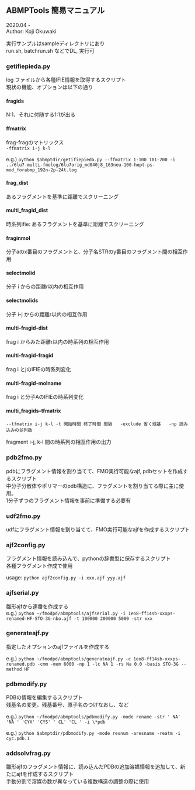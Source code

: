 ## ABMPTools 簡易マニュアル
2020.04 -  
Author: Koji Okuwaki

実行サンプルはsampleディレクトリにあり  
run.sh, batchrun.sh などでDL, 実行可

### getifiepieda.py
log ファイルから各種IFIE情報を取得するスクリプト  
現状の機能、オプションは以下の通り

#### fragids  
N:1、それに付随する1:1が出る

#### ffmatrix  
frag-fragのマトリックス  
`-ffmatrix i-j k-l`

e.g.) `python $abmptdir/getifiepieda.py --ffmatrix 1-100 101-200 -i ../6lu7-multi-fmolog/6lu7orig_md040j8_163neu-100-hopt-ps-mod_forabmp_192n-2p-24t.log`

#### frag_dist  
あるフラグメントを基準に距離でスクリーニング

#### multi_fragid_dist  
時系列ifie: あるフラグメントを基準に距離でスクリーニング

#### fraginmol  
分子aのx番目のフラグメントと、分子名STRのy番目のフラグメント間の相互作用

#### selectmolid  
分子 i からの距離r以内の相互作用

#### selectmolids  
分子 i-j からの距離r以内の相互作用

#### multi-fragid-dist  
frag i からみた距離r以内の時系列の相互作用

#### multi-fragid-fragid  
frag i とjのIFIEの時系列変化

#### multi-fragid-molname  
frag i と分子AのIFIEの時系列変化

#### multi_fragids-tfmatrix  

`--tfmatrix i-j k-l
-t 開始時間 終了時間 間隔  
-exclude 省く残基  
-np 読み込みの並列数`

fragment i-j, k-l 間の時系列の相互作用の出力  

### pdb2fmo.py
pdbにフラグメント情報を割り当てて、FMO実行可能なajf, pdbセットを作成するスクリプト  
中分子分散体やポリマーのpdb構造に、フラグメントを割り当てる際に主に使用。  
1分子ずつのフラグメント情報を事前に準備する必要有

### udf2fmo.py
udfにフラグメント情報を割り当てて、FMO実行可能なajfを作成するスクリプト

### ajf2config.py
フラグメント情報を読み込んで、pythonの辞書型に保存するスクリプト  
各種フラグメント作成で使用

usage: `python ajf2config.py -i xxx.ajf yyy.ajf`

### ajfserial.py
雛形ajfから連番を作成する  
e.g.) `python ~/fmodpd/abmptools/ajfserial.py -i 1eo8-ff14sb-xxxps-renamed-HF-STO-3G-nbo.ajf -t 100000 200000 5000 -str xxx`

### generateajf.py
指定したオプションのajfファイルを作成する  

e.g.) `python ~/fmodpd/abmptools/generateajf.py -c 1eo8-ff14sb-xxxps-renamed.pdb -cmm -mem 6000 -np 1 -lc NA 1 -rs Na 0.0 -basis STO-3G --method HF`

### pdbmodify.py
PDBの情報を編集するスクリプト  
残基名の変更、残基番号、原子名のつけなおし、など  

e.g.) `python ~/fmodpd/abmptools/pdbmodify.py -mode rename -str ' NA' 'NA ' 'CYX' 'CYS' ' CL' 'CL ' -i \*pdb`

e.g.) `python $abmptdir/pdbmodify.py -mode resnum -aresname -reatm -i cyc.pdb.1`

### addsolvfrag.py
雛形ajfのフラグメント情報に、読み込んだPDBの追加溶媒情報を追加して、新たにajfを作成するスクリプト  
手動分割で溶媒の数が異なっている複数構造の調整の際に使用
